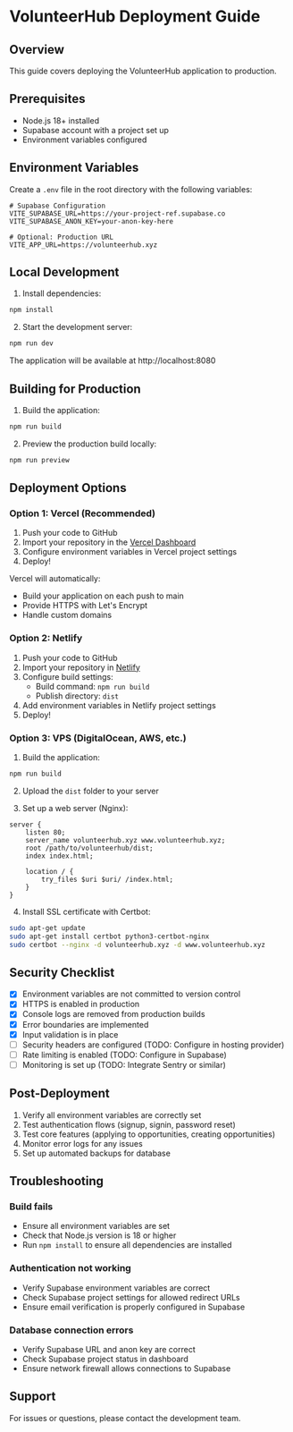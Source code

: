# VolunteerHub Deployment Guide

## Overview
This guide covers deploying the VolunteerHub application to production.

## Prerequisites
- Node.js 18+ installed
- Supabase account with a project set up
- Environment variables configured

## Environment Variables

Create a `.env` file in the root directory with the following variables:

```env
# Supabase Configuration
VITE_SUPABASE_URL=https://your-project-ref.supabase.co
VITE_SUPABASE_ANON_KEY=your-anon-key-here

# Optional: Production URL
VITE_APP_URL=https://volunteerhub.xyz
```

## Local Development

1. Install dependencies:
```bash
npm install
```

2. Start the development server:
```bash
npm run dev
```

The application will be available at http://localhost:8080

## Building for Production

1. Build the application:
```bash
npm run build
```

2. Preview the production build locally:
```bash
npm run preview
```

## Deployment Options

### Option 1: Vercel (Recommended)

1. Push your code to GitHub
2. Import your repository in the [Vercel Dashboard](https://vercel.com/dashboard)
3. Configure environment variables in Vercel project settings
4. Deploy!

Vercel will automatically:
- Build your application on each push to main
- Provide HTTPS with Let's Encrypt
- Handle custom domains

### Option 2: Netlify

1. Push your code to GitHub
2. Import your repository in [Netlify](https://app.netlify.com)
3. Configure build settings:
   - Build command: `npm run build`
   - Publish directory: `dist`
4. Add environment variables in Netlify project settings
5. Deploy!

### Option 3: VPS (DigitalOcean, AWS, etc.)

1. Build the application:
```bash
npm run build
```

2. Upload the `dist` folder to your server

3. Set up a web server (Nginx):
```nginx
server {
    listen 80;
    server_name volunteerhub.xyz www.volunteerhub.xyz;
    root /path/to/volunteerhub/dist;
    index index.html;

    location / {
        try_files $uri $uri/ /index.html;
    }
}
```

4. Install SSL certificate with Certbot:
```bash
sudo apt-get update
sudo apt-get install certbot python3-certbot-nginx
sudo certbot --nginx -d volunteerhub.xyz -d www.volunteerhub.xyz
```

## Security Checklist

- [x] Environment variables are not committed to version control
- [x] HTTPS is enabled in production
- [x] Console logs are removed from production builds
- [x] Error boundaries are implemented
- [x] Input validation is in place
- [ ] Security headers are configured (TODO: Configure in hosting provider)
- [ ] Rate limiting is enabled (TODO: Configure in Supabase)
- [ ] Monitoring is set up (TODO: Integrate Sentry or similar)

## Post-Deployment

1. Verify all environment variables are correctly set
2. Test authentication flows (signup, signin, password reset)
3. Test core features (applying to opportunities, creating opportunities)
4. Monitor error logs for any issues
5. Set up automated backups for database

## Troubleshooting

### Build fails
- Ensure all environment variables are set
- Check that Node.js version is 18 or higher
- Run `npm install` to ensure all dependencies are installed

### Authentication not working
- Verify Supabase environment variables are correct
- Check Supabase project settings for allowed redirect URLs
- Ensure email verification is properly configured in Supabase

### Database connection errors
- Verify Supabase URL and anon key are correct
- Check Supabase project status in dashboard
- Ensure network firewall allows connections to Supabase

## Support

For issues or questions, please contact the development team.


